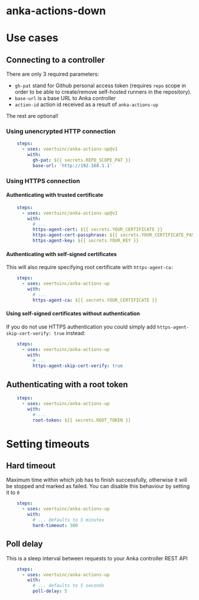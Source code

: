 # anka-actions-down
# Use cases
## Connecting to a controller
There are only 3 required parameters:
 - `gh-pat` stand for Github personal access token (requires `repo` scope in order to be able to create/remove self-hosted runners in the repository).
 - `base-url` is a base URL to Anka controller
 - `action-id` action id received as a result of `anka-actions-up`

The rest are optional!

### Using unencrypted HTTP connection
```yaml
    steps:
      - uses: veertuinc/anka-actions-up@v1
        with:
          gh-pat: ${{ secrets.REPO_SCOPE_PAT }}
          base-url: 'http://192.168.1.1'
```

### Using HTTPS connection
#### Authenticating with trusted certificate
```yaml
    steps:
      - uses: veertuinc/anka-actions-up@v1
        with:
          # ...
          https-agent-cert: ${{ secrets.YOUR_CERTIFICATE }}
          https-agent-cert-passphrase: ${{ secrets.YOUR_CERTIFICATE_PASSPHRASE }}
          https-agent-key: ${{ secrets.YOUR_KEY }}
```

#### Authenticating with self-signed certificates
This will also require specifying root certificate with `https-agent-ca:`
```yaml
    steps:
      - uses: veertuinc/anka-actions-up
        with:
          # ...
          https-agent-ca: ${{ secrets.YOUR_CERTIFICATE }}
```

#### Using self-signed certificates without authentication
If you do not use HTTPS authentication you could simply add `https-agent-skip-cert-verify: true` instead:
```yaml
    steps:
      - uses: veertuinc/anka-actions-up
        with:
          # ...
          https-agent-skip-cert-verify: true
```

## Authenticating with a root token
```yaml
    steps:
      - uses: veertuinc/anka-actions-up
        with:
          # ...
          root-token: ${{ secrets.ROOT_TOKEN }}
```

# Setting timeouts
## Hard timeout
Maximum time within which job has to finish successfully,
otherwise it will be stopped and marked as failed. You can disable this behaviour by setting it to `0`
```yaml
    steps:
      - uses: veertuinc/anka-actions-up
        with:
          # ... defaults to 5 minutes
          hard-timeout: 300
```

## Poll delay
This is a sleep interval between requests to your Anka controller REST API
```yaml
    steps:
      - uses: veertuinc/anka-actions-up
        with:
          # ... defaults to 5 seconds
          poll-delay: 5
```